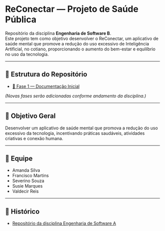 # ReConectar — Projeto de Saúde Pública
Repositório da disciplina **Engenharia de Software B**.  
Este projeto tem como objetivo desenvolver o ReConectar, um aplicativo de saúde mental que promove a redução do uso excessivo de Inteligência Artificial, no cotiano, proporcionando o aumento do bem-estar e equilíbrio no uso da tecnologia.  

---

## 📑 Estrutura do Repositório

- [📂 Fase 1 — Documentação Inicial](./1_Documentação)
 

*(Novas fases serão adicionadas conforme andamento da disciplina.)*

---

## 🎯 Objetivo Geral
Desenvolver um aplicativo de saúde mental que promova a redução do uso excessivo da tecnologia, incentivando práticas saudáveis, atividades criativas e conexão humana.

---

## 👥 Equipe
- Amanda Silva
- Francisco Martins  
- Severino Souza 
- Susie Marques
- Valdecir Reis 

---

## 📌 Histórico
- [Repositório da disciplina Engenharia de Software A](https://github.com/equipe-saude-publica/trabalho-pratico)

